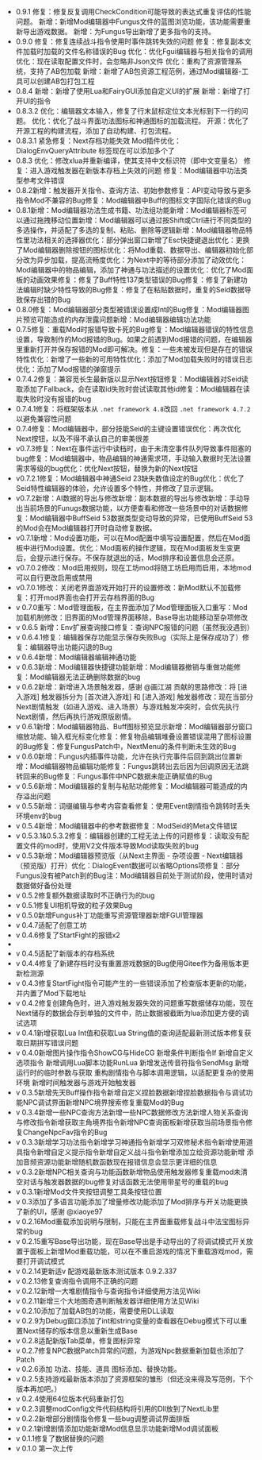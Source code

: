 * 0.9.1
  修复：修复反复调用CheckCondition可能导致的表达式重复评估的性能问题。
  新增：新增Mod编辑器中Fungus文件的蓝图浏览功能，该功能需要重新导出游戏数据。
  新增：为Fungus导出新增了更多指令的支持。
* 0.9.0
  修复：修复连续战斗指令使用时事件跳转失效的问题
  修复：修复副本文件加载时加载的文件名称错误的Bug
  优化：优化Fgui编辑器与相关指令的调用
  优化：现在读取配置文件时，会忽略非Json文件
  优化：重构了资源管理系统，支持了AB包加载
  新增：新增了AB包资源工程范例，通过Mod编辑器-工具可以创建AB包打包工程
* 0.8.4
  新增：新增了使用Lua和FairyGUI添加自定义UI的扩展
  新增：新增了打开UI的指令
* 0.8.3.2
  优化：编辑器文本输入，修复了行末鼠标定位文本光标到下一行的问题。
  优化：优化了战斗界面功法图标和神通图标的加载流程。
  开源：优化了开源工程的构建流程，添加了自动构建、打包流程。
* 0.8.3.1
  紧急修复：Next存档功能失效
  Mod插件优化：DialogEnvQueryAttribute 标签现在可以添加多个了
* 0.8.3
  优化：修改xlua并重新编译，使其支持中文标识符（即中文变量名）
  修复：进入游戏触发器在新版本存档上失效的问题
  修复：Mod编辑器中功法类型参考文件错误
* 0.8.2新增：触发器开关指令、查询方法、初始参数修复：API变动导致与更多指令Mod不兼容的Bug修复：Mod编辑器中Buff的图标文字国际化错误的Bug
* 0.8.1新增：Mod编辑器功法生成书籍、功法组功能新增：Mod编辑器标签可以通过拖拽移动位置新增：Mod编辑器可以通过按Shift或Ctrl进行不同类型的多选操作，并适配了多选的复制、粘贴、删除等逻辑新增：Mod编辑器物品特性里功法相关的选择器优化：部分弹出窗口新增了Esc快捷键退出优化：更换了Mod编辑器删除按钮的图标优化：将Mod重载、数据导出、编辑器初始化部分改为异步加载，提高流畅度优化：为Next中的等待部分添加了动效优化：Mod编辑器中的物品编辑，添加了神通与功法描述的设置优化：优化了Mod面板的动画效果修复：修复了Buff特性137类型错误的Bug修复：修复了新建功法编辑时缺少特性导致的Bug修复：修复了在粘贴数据时，重复的Seid数据导致保存出错的Bug
* 0.8.0修复：Mod编辑器部分类型被错误设置成Int的Bug修复：Mod编辑器图片预览可能造成的内存泄露问题新增：Mod编辑器编辑功法功能
* 0.7.5修复：重载Mod时报错导致卡死的Bug修复：Mod编辑器错误的特性信息设置，导致制作的Mod报错的Bug。如果之前遇到Mod报错的问题，在编辑器里重新打开并保存报错的Mod即可解决。修复：一些未被发现但是存在的错误特性优化：新增了一些新的可用特性优化：添加了Mod加载失败时的错误日志优化：添加了Mod报错的弹窗提示
* 0.7.4.2修复：兼容觅长生最新版以显示Next按钮修复：Mod编辑器对Seid读取添加了Fallback，会在读取id失败时尝试读取其他id修复：Mod编辑器在读取失败时没有报错的bug
* 0.7.4.1修复：将框架版本从 `.net framework 4.8`改回 `.net framework 4.7.2`以避免兼容性问题
* 0.7.4修复：Mod编辑器中，部分技能Seid的主键设置错误优化：再次优化Next按钮，以及不得不承认自己的审美很差
* v0.7.3修复：Next在事件运行中读档时，由于未清空事件队列导致事件阻塞的bug修复：Mod编辑器中，物品编辑的神通需求项，手动输入数据时无法设置需求等级的bug优化：优化Next按钮，替换为新的Next按钮
* v0.7.2.1修复：Mod编辑器中神通Seid 23缺失数值设定的Bug优化：优化了Seid特性编辑器的体验，允许设置多个特性，并修改了显示逻辑。
* v0.7.2新增：AI数据的导出与修改新增：副本数据的导出与修改新增：手动导出当前场景的Funugs数据功能，以方便查看和修改一些场景中的对话数据修复：Mod编辑器中BuffSeid 53数据类型变动导致的异常，已使用BuffSeid 53的Mod会在Mod编辑器打开时自动修复数据。
* v0.7.1新增：Mod设置功能，可以在Mod配置中填写设置配置，然后在Mod面板中进行Mod设置。优化：Mod面板的操作逻辑，现在Mod面板发生变更后，会提示进行保存。不保存就退出的话，Mod排序和设置信息会还原。
* v0.7.0.2修改：Mod启用规则，现在工坊mod将随工坊启用而启用，本地mod可以自行更改启用或禁用
* v0.7.0.1修改：关闭老界面游戏开始打开的设置修改：新Mod默认不加载修复：打开mod界面也会打开云存档界面的Bug
* v 0.7.0重写：Mod管理面板，在主界面添加了Mod管理面板入口重写：Mod加载机制修改：旧界面的Mod管理界面移除，Base导出功能移动至杂项修改
* v 0.6.5
  新增：Env扩展查询接口修复：查询NPC报错的问题（虽然我没遇到）
* v 0.6.4.1修复：编辑器保存功能显示保存失败Bug（实际上是保存成功了）修复：编辑器导出功能闪退的Bug
* v 0.6.4新增：Mod编辑器编辑神通功能
* v 0.6.3新增：Mod编辑器快捷键功能新增：Mod编辑器撤销与重做功能修复：Mod编辑器无法正确删除数据的bug
* v 0.6.2新增：新增进入场景触发器，感谢 @画江湖 贡献的思路修改：将 \[进入游戏] 触发器拆分为 \[首次进入游戏] 和 \[进入游戏] 触发器修改：现在当部分Next剧情触发（如进入游戏、进入场景）与游戏触发冲突时，会优先执行Next剧情，然后再执行游戏原版剧情。
* v 0.6.1新增：Mod编辑器物品、Buff图标预览显示新增：Mod编辑器部分窗口缩放功能、输入框光标变化修复：修复物品编辑堆叠设置错误混用了图标设置的Bug修复：修复FungusPatch中，NextMenu的条件判断未生效的Bug
* v 0.6.0新增：Fungus内插事件功能，允许在执行完事件后回到跳出位置新增：Mod编辑器物品编辑功能修复：Fungus跳转出去后因为回调原因无法跳转回来的Bug修复：Fungus事件中NPC数据未能正确赋值的Bug
* v 0.5.6新增：Mod编辑器的复制与粘贴功能修复：Mod编辑器可能造成的内存溢出问题
* v 0.5.5新增：词缀编辑与参考内容查看修复：使用Event剧情指令跳转时丢失环境env的bug
* v 0.5.4新增：Mod编辑器中的参考数据修复：ModSeid的Meta文件错误
* v 0.5.3.1&0.5.3.2修复：编辑器创建的工程无法上传的问题修复：读取没有配置文件的mod时，使用V2文件版本导致Mod读取失败的bug
* v 0.5.3新增：Mod编辑器预览版（从Next主界面 - 杂项设置 - Next编辑器（预览版）打开）优化：DialogEvent数据可以省略Options项修复：部分Fungus没有被Patch到的Bug注：Mod编辑器目前处于测试阶段，使用时请对数据做好备份处理
* v 0.5.2修复额外数据读取时不正确行为的bug
* v 0.5.1修复UI相机导致的粒子效果Bug
* v 0.5.0新增Fungus补丁功能重写资源管理器新增FGUI管理器
* v 0.4.7适配了创意工坊
* v 0.4.6修复了StartFight的报错x2
* 
* v 0.4.5适配了新版本的存档系统
* v 0.4.4修复了新建存档时没有重置游戏数据的Bug使用Gitee作为备用版本更新检测源
* v 0.4.3修复StartFight指令可能产生的一些错误添加了检查版本更新的功能，并内置了Mod下载地址
* v 0.4.2修复创建角色时，进入游戏触发器失效的问题重写数据储存功能，现在Next储存的数据会存到单独的文件中，防止数据被截断为lua添加更方便的调试选项
* v 0.4.1新增获取Lua Int值和获取Lua String值的查询适配最新测试版本修复获取日期拼写错误问题
* v 0.4.0新增图片操作指令ShowCG与HideCG  新增条件判断指令If  新增自定义选项指令  新增调用Lua脚本功能RunLua  新增发送传音符指令SendMsg  新增运行时的临时参数与获取  重构剧情指令与脚本调用逻辑，以适配更复杂的使用环境  新增时间触发器与游戏开始触发器
* v 0.3.5新增先天Buff操作指令新增自定义捏脸数据新增捏脸数据指令与调试功能NPC调试界面新增NPC境界搜索修复重载Mod的Bug
* v 0.3.4新增一些NPC查询方法新增一些NPC数据修改方法新增人物关系查询与修改指令新增获取主角境界指令新增NPC查询面板新增获取当前场景指令修复ChangeNpcFav指令的Bug
* v 0.3.3新增学习功法指令新增学习神通指令新增学习双修秘术指令新增使用道具指令新增自定义提示指令新增自定义战斗指令新增添加立绘资源功能新增 添加音频资源功能新增随机数函数现在报错信息会显示更详细的信息
* v 0.3.2新增NPC相关查询与功能函数新增物品使用触发器修复重载mod未清空对话与触发器数据的bug修复对话函数无法使用带星号的重载的bug
* v 0.3.1新增Mod文件夹按钮调整工具条按钮位置
* v 0.3添加了多语言功能添加了增量修改功能添加了Mod排序与开关功能更换了新的UI，感谢 @xiaoye97
* v 0.2.16Mod重载添加说明与限制，只能在主界面重载修复战斗中法宝图标异常的bug
* v 0.2.15重写Base导出功能，现在Base导出是手动导出的了将调试模式开关放置于面板上新增Mod重载功能，可以在不重启游戏的情况下重载游戏mod，需要打开调试模式
* v 0.2.14更新适v 配游戏最新版本测试版本 0.9.2.337
* v 0.2.13修复查询指令调用不正确的问题
* v 0.2.12新增一大堆剧情指令与查询指令详细使用方法见Wiki
* v 0.2.11新增三个大地图奇遇判断触发器详细使用方法见Wiki
* v 0.2.10添加了加载AB包的功能，需要使用DLL读取
* v 0.2.9为Debug窗口添加了int和string变量的查看器在Debug模式下可以重置Next储存的版本信息以重新生成Base
* v 0.2.8适配新版Tab菜单，修复图标异常
* v 0.2.7修复NPC数据Patch异常的问题，为游戏Npc数据重新加载也添加了Patch
* v 0.2.6添加 功法、技能、道具 图标添加、替换功能。
* v 0.2.5支持游戏最新版本添加了资源框架的雏形（但还没来得及写范例，下个版本再加吧。）
* v 0.2.4使用64位版本代码重新打包
* v 0.2.3调整modConfig文件代码结构将引用的Dll放到了NextLib里
* v 0.2.2新增部分剧情指令修复一些bug调整调试界面排版
* v 0.2.1新增剧情添加功能新增Mod信息显示功能新增Mod调试面板
* v 0.1.1修复了数据替换的问题
* v 0.1.0
  第一次上传
